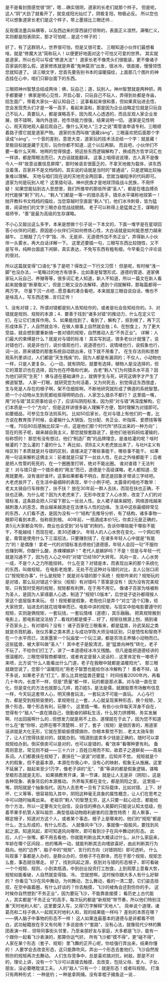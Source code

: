 是不是看封图感觉很“阴”，嗯....确实很阴，道家的长老们就那个样子。
但是呢，这人“阴”大劲了就看开了，就变成阳光灿烂了，阴极复阳，物极必反。
所以您也可以想象道家长老们是这个样子，带上墨镜比三眼还帅...

反观儒法墨兵纵横等，以及西边来的穿西装打领带的，表面正义凛然，满嘴仁义，实则都是阳表阴实，那才可怕呢...
是这个样子的：

好了，有了这群阴人，世界很可怕，但是又很可爱。
三眼知道小伙伴们最想看啥，就是“修魔大法”简称玩人！以便更好地面对这个可怕又可爱的世界。
其实就是道家，所以也可以写成“修道大法”！
道家长老不像秃头们很能装，更不像诸子百家装的那么假，道家修炼就是奔着“鬼神莫测”出发，很冰冷，很直接，慢慢领悟您就知道了。
读三眼文字，您首先要告别书本的温暖描绘，上面那几个图片的神态挂在心中，咱们只聊台面下的东西。 


三眼把神州智慧总结成两块：佛，玩自己；道，玩别人。神州智慧就是两种抓，两手都要硬！
佛家是明心见性，开启心智，只玩自己不玩人，弄得到处都是寺庙，招生面广，带着大家伙一起认知自己；
这事看起来很和善，但如果真钻进去悟，您会发现秃头们才是一等一高手，看起来温和，那是因为企业战略定位就是只玩自己不玩人，真要玩人，都是谋略高手，因为观人心透透的，而且反观人家企业发展，很不错啊，海内外连锁，抢市场能力很强，结果说明一切。 道家是见性明心，观天观地观人最后观自己，像什么天地人“三才之说”甭管谁申请专利，三眼顺着路子摸它就是道家产物。
道家的东西叫做“道藏zàng”，三眼喜欢把后面那个字读成“cáng”，一个音的差别，意思大变，道家玩的技术活总结一个字：就是藏！至极目标就是藏于无形，玩你你都不知道...这个以后再聊。
而且吧，小伙伴们不要一看什么天啊、地啊的觉得很虚，把这些东西逻辑解构了，换成西方哲学词汇也一样讲，都是障眼法而已，大白话就能翻译。
这事上咱得说说理，古人真不是像今人一样“故意设置信息屏障”，那时候语言很匮乏的，不拿天地做为载体，讲东西没着落，百家并不是文绉绉的，其实说的话就是当时的“普通话”，只是逻辑比较抽象难以理解。
天地与咱们现在说的天地完全两回事，您就当编程序的代码即可。 道家为何是玩别人呢？
这里插句话，神州民族才是地球顶级战斗民族，不用怀疑！
如果您能钻到古人思想里，我们所推举的那些所谓“圣人”，都是在嗜血搏杀时代能够“剩下”的人，“剩人”们都是一等一的猎杀高手，猎杀水平堪称地球第一！
抛开教科书文绉绉的描绘，当您穿越时空直面“剩人”们，他们冰冷刺骨，皆为猛兽，阅读他们的文字三眼亦自觉战战兢兢。 老子可以称得上是猛兽之王，谋略的祖师爷，“善”是最为高级的生存谋略。  

不小心又敲出这么多字，本来是想做个引子说一下本文的，下面一堆字是在星球回答小伙伴的问题，原因是小伙伴们问如何修炼心性，大白话就是如何能思想力越来越牛。 三眼敲了几个字“独、冷、无是非、无道德外加不务正业”，弄得新人小伙伴一头雾水，再大白话详解一下。
这里还要插一句，三眼写东西比较随性，又不是写书，纯粹台面底下闲聊，真实表达，不免写东西有粗有细，今早看见个评论说的很对。

所以这篇就变得“口语化”多了是吧？得改正一下行文习惯！
但是呢，有时候“浅一脚”也没办法，一笔略过的地方有很多，比如善是智慧形式、道德的管道、道家佛家玩人玩自己、养殖等等，很多词汇老人知道，新人不知道，所以一篇文在新人看起来就像是“断章取义”，但是三眼又没办法解释，遇到个词就解释，那每篇都得一两万字。
尽量下沉一点吧...愿意看的凑合看吧，本来就是三眼自说自话，俺也不是啥高人，写东西还懒...言归正传！

1、没有对错；2、所谓对错都是别人告知给你的，或者是社会告知给你的。3、对错就是规则、规矩的本源；4、要善于找到“诸多对错”的推动力，什么在定义它们，在让它们发挥作用。5、如果能找到了，看到了，解构了，抠到根了，再下沉形成体系了，人自然就会冷，在做人做事上自然就会独；6、在刨食上，为了更大受益，就会想到要重新搞一套对错的规矩，自然推动人去“不务正业”。  详解：人们最大的束缚是什么？就是对与错的标准！ 其实写到这，很多老伙计就懂了，说对错也行，说是非也行，说价值观也行，说道德也行，说情绪也行，说假象也行，词一出，原来铺垫的那套系统自动跳出来，往下就不用看了。
在生存法则和思想观系列里讲过，人们都是“天生残疾”的，因为人都是有漏洞的；不仅人，小动物也一样，只是人更复杂。 心一动，就有阴阳，就要有选择，植物人是没选择的，但它的潜意识也在选择，因为也在呼吸和代谢。 古老“剩人”们为何猎杀水平高？因为他们研究“生死”！ 佛与道在基础课件上，就俩字生与死，研究这俩字才产生了佛道智慧。 人家一打眼，就研究您为何活着，又为何死去，别觉得这东西很虚，生与死是人存在的根子啊，架不住细抠啊，不断地研究就形成了佛道的系统智慧。 把一个小动物从生到死都给抠得明明白白，人家怎么猎杀不都行？ 这里插一嘴，用“对与错”其实把事给说小了，应该叫阴阳标准，因为把“对与错”再深度解构，它们本质是一个个“方向”，但是这样讲很多新人理解不方便，暂时理解为对错即可。如要细品，可参见生存法则系列。 比如50后家长，在对与错上有他们的一套，比方说在教育孩子时候，会灌输什么大锅饭、包分配、务正业、听指挥、爱攒钱等等一堆，70后80后感触比较深一点，这是他们那个时代所“挤压出来的一种方向”； 现在的孩子呢，越来越自我主义，那您就按套路说了，是他们爸爸妈妈给灌输的，俗称惯的！
那您有没有想过，他们“制造厂商”的品牌理念，是谁给灌的呢？啥时候灌的？怎么灌的？灌的什么？
再比如，资B主义大老虎放出来了，与社H主义有啥区别？本质就是对与错的区别，直接决定了哪些事能干，哪些事不能干。 如果用一句话来解析这俩主义：前者就是只留下一丝丝人性，在此之外啥都能干；后者是把人性管的死死的，在一个圈圈里打转，绝对不能出圈。 谁对谁错？无法判定！ 对与错只是一个猎杀者的“用法”而已，道德是个高级谋略，老人都知道...受用就要用，没有谁好谁坏。这事如果都看不明白，那还是回象牙塔读三字经吧。 大老虎放开了，在生活中最细碎的表现，举个小例子吧，太露骨的咱也不敢举： 老太太骑自行车摔倒了，扶不扶？ 放在30年前一群人去扶，而现在扶也正确，不扶也正确，为什么呢？因为大老虎来了，无形中改变了人心水势，改变了人们的对错标准，这条路会把人只留下那么一丝丝人性。女人裙子越来越短，网络游戏越来越刺激人的恶念，商业越来越游走在法律与人性的边缘。 生活中这些最细碎常见的东西，人们看不透，是因为没有一个“结构”去推导分析，有了结构，诸多事物一眼即可看到本质，俗称抠到根。 40年前，一瓶酒成本价1元，你卖2元是正确的，卖5元大家都会骂你，商业也会受到“对与错”的制约，告诉你哪些能干哪些不能干，不能越线！而现在呢，卖30还嫌少。 年轻人的人心水势在变化，一个网红明星，甭管是使用什么下三滥招法，只要赚到钱了，在诸多年轻人心中就是“有能力”的！是偶像！ 拿老一代的对错标准去喷他们道德感，年轻人会回一句“不服你也赚到啊，你酸什么酸，赤裸裸嫉妒！” 老代人是嫉妒吗？不是！但是与年轻一代就是沟通不了，因为在人心之中的“对错”已经180°大转弯。 风向一变，人心水势一成，不是个人之力所能扭转。 
什么在变？对错是本，而表现出来的那个系统化的东西，叫做规矩。 在电影老炮里，无处不在这种对与错的对比，主人公张口闭口“按规矩办事”，什么是规矩？ 就是对与错的那个系统！ 规矩咋来的？规矩玩的是对错，那么玩对错这个家伙（规矩）有对错吗？答案是没有！
因为没有完美规矩，只有暂时受用的规矩，规矩都有利弊，在于用不用它。 
像诸子百家为啥被称为圣人，是因为人家琢磨人心透，制造了“规矩1.0版本”，后世徒子徒孙都得按人家这个底层版本来玩。
但！规矩都是假象，老炮也只是弄个“对立”造个幻象，给大家欣赏，钻进去的就花钱埋单而已，电影中讲的规矩，与现实中拍电影要遵守的规矩，实则是俩规矩，一套玩钱，一套玩情绪（道德），其乐融融。
把真规矩搬到电影上，那电影就没法拍了...看戏的都是傻子... 好了，规矩往根源上刨，搞到诸子百家头上，有对错吗？没有！ 诸子百家在三眼看来，都是猛兽，孙武吴起之类就是杀戮机器，张仪苏秦之类本质上与成功学陈大师没啥区别，只是悟性和智商不在一个水平而已，法家墨家一个玩庙堂一个玩江湖，都是农场主养殖小动物而已。 这些猛兽，被大家叫做“圣人”！ 其中老子是股清流，是“猛兽向神性”转化，老子不玩了，不给你们打工了，讲了一本道德经冰冷又残酷。 但凡是能把道德经讲的很温暖的，三眼觉得智商都堪忧，或者肯定是替人说话的…
这里肯定有一堆喷子来喷，比方说“什么人能看出什么门道，老子在我眼中就都是温暖阳光”。
那三眼就跟您说了，您那个“温暖阳光”用老子智慧也能给你冰冷解构了！
善者不辩，话不多说，如果老子去“打工”，那么比其他猛兽还要猛！ 时间线看2000年内，再看几十年内，长度不一样，但是“质量”都一样，玩的都是那点事。对与错一直在变化，但是变化的方法也就那么几样，姓Zi姓S，是法是儒，就跟股票市场散布信息一样，今天玩这套带人心，明天换套玩法，一套玩法不可能一直玩。 人心与行为，都是受到规矩驱使的，拿规矩往上一套，人心就呈现某种形态，换个规矩，又换个形态，哪个形态有利，玩哪个。 这里插一嘴，有些小伙伴每天浑身不自在，觉得有个“敌人”一直在搞自己，很勤奋的耕耘生活，什么努力拼搏啊、务实发展啊、付出回报啊什么的…但想发力就是用不上劲，道理就在于此了，因为您不知道什么在“套”你呀，边界在哪不清楚啊… 好了，套子（规矩）是很厉害的，用道家话讲就是大化无形，它就在那偷偷摸摸搞你，你根本察觉不到… 老太太骑车倒了，让人们觉得扶是对的，就能办到。1瓶酒到底卖多少钱是正确的，随时可以拿规矩给办到。倒买倒卖可以是对的，也可以是错的，看“效率”看哪种更有利。 备周则意怠，常见则不疑——三十六计；百姓日用而不知，故君子之道鲜矣——周易系词。人们都裹挟在规矩了，裹挟在“一波波”对错里，后知并不觉。 规矩就是个大的假象，但不是最本源，本源在你我心中，没有心的映射，假象无从施展。这里不延展了，敲起来至少1万字，像老子讲的“无”、“善”等讲的都是假象逻辑，谋略至极形态就是无形。 如果搞教育开课，第一节课，就是让人无是非（阴阳）。这是各种现象、表象背后的本源推动。 外界每天都在变化，都是阴阳之变。 这里插一嘴，阴阳就是个抽象指代，因为人去思考一旦有了实际载体，比如对错、上下、好坏、仁义等等，很容易陷入其中，阴阳这种毫无具象的属性概念，让人们在思考之中可以随时抽离出来。 老祖宗“剩人”的智慧无穷，这人只要一起心动念，都能给你个方法，所以一定要有文化自信，没自信的捧白人臭脚的只能说认知太低级，抱着苹果手机管人家叫祖宗…典型低级动物趋利避害的应激性特质！ 观人察事，一眼定根子，知道对方这个人，或者某个事态，根子上是哪来的，他们的“规矩”都是什么，怎么形成的，有什么形态。 人就像风中飞沙，事就像一股股风，要找到风起之源。知道风起，即可知道风向哪吹，即可看到沙子在风中舞动的形态。 此后，人们一张嘴，都不用去看他，你就能判断出其大概读过什么，从什么家庭来，年龄在哪个区间段... 他的嘴再一动，就能判断其志向嗜欲喜好，由此判断其行为趋向。他的“边界”、脑子中的“规矩”、言行的方向（对错阴阳）即可透析。 什么叫观事？事都是人办的，是群众办的，但根子不在群体，而在于那个规矩，规矩怎么套，事态就往哪走。 好了，找到风起之源，抠到对与错的形态根子，即可看破一个个规矩、规则，小到卖瓶酒，中到创业投资打工刨食，上到观摩上意看大势，规矩如能看破，人自然就变得独、冷。 您就想啊，这时候你跟大多人有什么好聊的？ 你看见飞沙在风中舞动，为何舞动，怎么舞动，看的一清二楚，它们姿态扭捏，在空中画着圈，有什么好谈的？你去触摸，飞沙的棱角会还割伤你的手。 这时候你自然想到“不务正业”，因为要玩飞沙，不能靠直接摸； 看历史上古代能人，其实都是“不务正业”的高手，每次玩的都是“新规矩”带节奏，所以他们特别注重“天时地利人和”。这里要深入写，又得1万字解释“天地人”。
简单说个道理，诸葛亮和二柱子俩人一起观天时地利人和，观的结果能一样吗？
差别的本质在哪？——俩人脑子中事物的形态不一样！
这人如果连最基本的道德与是非都看不明白，武功秘籍放在手又有何用？多说是练个“套路”，没有心法，就像现代少林的舞团表演一样...
领导同事街头邻里，乃至亲朋好友与家庭，大多都是飞沙，能有一个跟你一起看飞沙表演的，那算你运气好。 所有飞沙都“摸不得”，更“碰不得”，人家在某个形态（套子、规矩）里飞舞的正开心呢，你给强行弄出来，结果你懂的！ 人要学会去改变形态，这只能靠吹风，弄出一个形态去套他们，飞沙自然按照你的规矩再次去舞动。  人们生存竞争中，总是喜欢搞对抗，树敌，那是不对的，理论上讲，没有一个飞沙可以直接去触摸、去改变，包括父母、爱人、子女、朋友，没必要瞎耽误工夫。 人的“敌人”只有一个：就是形态！或者叫规矩。 打渔只有两种形式： 一种是钓；一种是拿网捕。没有拿棍子捅鱼这一说...
